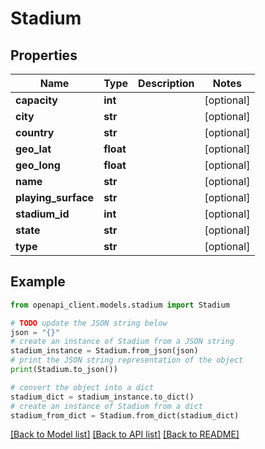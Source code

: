 # Stadium


## Properties

Name | Type | Description | Notes
------------ | ------------- | ------------- | -------------
**capacity** | **int** |  | [optional] 
**city** | **str** |  | [optional] 
**country** | **str** |  | [optional] 
**geo_lat** | **float** |  | [optional] 
**geo_long** | **float** |  | [optional] 
**name** | **str** |  | [optional] 
**playing_surface** | **str** |  | [optional] 
**stadium_id** | **int** |  | [optional] 
**state** | **str** |  | [optional] 
**type** | **str** |  | [optional] 

## Example

```python
from openapi_client.models.stadium import Stadium

# TODO update the JSON string below
json = "{}"
# create an instance of Stadium from a JSON string
stadium_instance = Stadium.from_json(json)
# print the JSON string representation of the object
print(Stadium.to_json())

# convert the object into a dict
stadium_dict = stadium_instance.to_dict()
# create an instance of Stadium from a dict
stadium_from_dict = Stadium.from_dict(stadium_dict)
```
[[Back to Model list]](../README.md#documentation-for-models) [[Back to API list]](../README.md#documentation-for-api-endpoints) [[Back to README]](../README.md)


